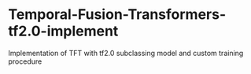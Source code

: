 # Temporal-Fusion-Transformers-tf2.0-implement
Implementation of TFT with tf2.0 subclassing model and custom training procedure
